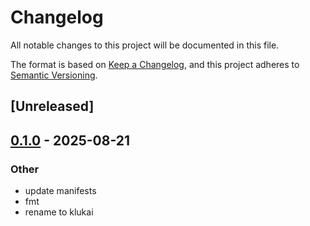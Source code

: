 # Changelog

All notable changes to this project will be documented in this file.

The format is based on [Keep a Changelog](https://keepachangelog.com/en/1.0.0/),
and this project adheres to [Semantic Versioning](https://semver.org/spec/v2.0.0.html).

## [Unreleased]

## [0.1.0](https://github.com/beanpuppy/corrosion/releases/tag/klukai-client-v0.1.0) - 2025-08-21

### Other

- update manifests
- fmt
- rename to klukai
